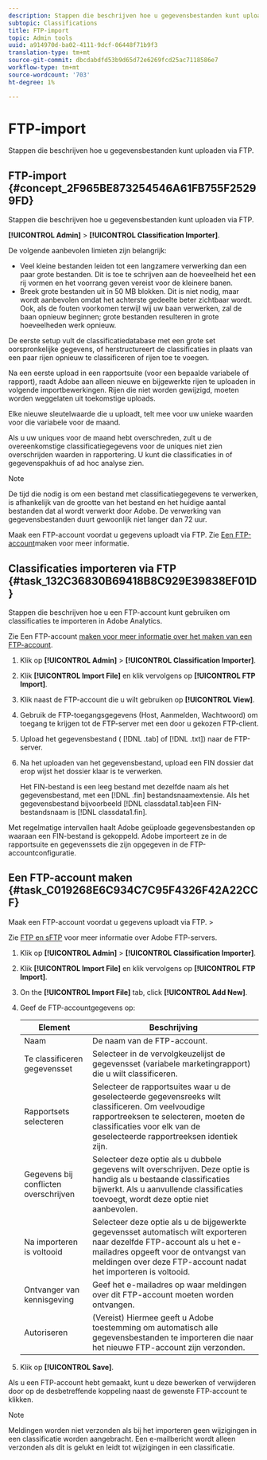 ```yaml
---
description: Stappen die beschrijven hoe u gegevensbestanden kunt uploaden via FTP.
subtopic: Classifications
title: FTP-import
topic: Admin tools
uuid: a914970d-ba02-4111-9dcf-06448f71b9f3
translation-type: tm+mt
source-git-commit: dbcdabdfd53b9d65d72e6269fcd25ac7118586e7
workflow-type: tm+mt
source-wordcount: '703'
ht-degree: 1%

---
```



# FTP-import

Stappen die beschrijven hoe u gegevensbestanden kunt uploaden via FTP.

## FTP-import {#concept_2F965BE873254546A61FB755F25299FD}

Stappen die beschrijven hoe u gegevensbestanden kunt uploaden via FTP.

**[!UICONTROL Admin]** > **[!UICONTROL Classification Importer]**.

De volgende aanbevolen limieten zijn belangrijk:

* Veel kleine bestanden leiden tot een langzamere verwerking dan een paar grote bestanden. Dit is toe te schrijven aan de hoeveelheid het een rij vormen en het voorrang geven vereist voor de kleinere banen.
* Breek grote bestanden uit in 50 MB blokken. Dit is niet nodig, maar wordt aanbevolen omdat het achterste gedeelte beter zichtbaar wordt. Ook, als de fouten voorkomen terwijl wij uw baan verwerken, zal de baan opnieuw beginnen; grote bestanden resulteren in grote hoeveelheden werk opnieuw.

De eerste setup vult de classificatiedatabase met een grote set oorspronkelijke gegevens, of herstructureert de classificaties in plaats van een paar rijen opnieuw te classificeren of rijen toe te voegen.

Na een eerste upload in een rapportsuite (voor een bepaalde variabele of rapport), raadt Adobe aan alleen nieuwe en bijgewerkte rijen te uploaden in volgende importbewerkingen. Rijen die niet worden gewijzigd, moeten worden weggelaten uit toekomstige uploads.

Elke nieuwe sleutelwaarde die u uploadt, telt mee voor uw unieke waarden voor die variabele voor de maand.

Als u uw uniques voor de maand hebt overschreden, zult u de overeenkomstige classificatiegegevens voor de uniques niet zien overschrijden waarden in rapportering. U kunt die classificaties in of gegevenspakhuis of ad hoc analyse zien.

>[!NOTE]
>
>De tijd die nodig is om een bestand met classificatiegegevens te verwerken, is afhankelijk van de grootte van het bestand en het huidige aantal bestanden dat al wordt verwerkt door Adobe. De verwerking van gegevensbestanden duurt gewoonlijk niet langer dan 72 uur.

Maak een FTP-account voordat u gegevens uploadt via FTP. Zie [Een FTP-account](/help/components/classifications/importer/c-uploading-saint-data-files-via-ftp.md#task_C019268E6C934C7C95F4326F42A22CCF)maken voor meer informatie.

## Classificaties importeren via FTP {#task_132C36830B69418B8C929E39838EF01D}

<!-- 

t_upload_a_saint_data_file_via_ftp.xml

 -->

Stappen die beschrijven hoe u een FTP-account kunt gebruiken om classificaties te importeren in Adobe Analytics.

Zie Een FTP-account [maken voor meer informatie over het maken van een FTP-account](/help/components/classifications/importer/c-uploading-saint-data-files-via-ftp.md#task_C019268E6C934C7C95F4326F42A22CCF).

1. Klik op **[!UICONTROL Admin]** > **[!UICONTROL Classification Importer]**.
1. Klik **[!UICONTROL Import File]** en klik vervolgens op **[!UICONTROL FTP Import]**.
1. Klik naast de FTP-account die u wilt gebruiken op **[!UICONTROL View]**.
1. Gebruik de FTP-toegangsgegevens (Host, Aanmelden, Wachtwoord) om toegang te krijgen tot de FTP-server met een door u gekozen FTP-client.
1. Upload het gegevensbestand ( [!DNL .tab] of [!DNL .txt]) naar de FTP-server.
1. Na het uploaden van het gegevensbestand, upload een FIN dossier dat erop wijst het dossier klaar is te verwerken.

   Het FIN-bestand is een leeg bestand met dezelfde naam als het gegevensbestand, met een [!DNL .fin] bestandsnaamextensie. Als het gegevensbestand bijvoorbeeld [!DNL classdata1.tab]een FIN-bestandsnaam is [!DNL classdata1.fin].

Met regelmatige intervallen haalt Adobe geüploade gegevensbestanden op waaraan een FIN-bestand is gekoppeld. Adobe importeert ze in de rapportsuite en gegevenssets die zijn opgegeven in de FTP-accountconfiguratie.

## Een FTP-account maken {#task_C019268E6C934C7C95F4326F42A22CCF}

Maak een FTP-account voordat u gegevens uploadt via FTP. >

<!-- 

t_create_an_ftp_account.xml

 -->

Zie [FTP en sFTP](https://docs.adobe.com/content/help/en/analytics/export/ftp-and-sftp/ftp-overview.html) voor meer informatie over Adobe FTP-servers.

1. Klik op **[!UICONTROL Admin]** > **[!UICONTROL Classification Importer]**.
1. Klik **[!UICONTROL Import File]** en klik vervolgens op **[!UICONTROL FTP Import]**.
1. On the **[!UICONTROL Import File]** tab, click **[!UICONTROL Add New]**.
1. Geef de FTP-accountgegevens op:

   | Element | Beschrijving |
   |---|---|
   | Naam | De naam van de FTP-account. |
   | Te classificeren gegevensset | Selecteer in de vervolgkeuzelijst de gegevensset (variabele marketingrapport) die u wilt classificeren. |
   | Rapportsets selecteren | Selecteer de rapportsuites waar u de geselecteerde gegevensreeks wilt classificeren. Om veelvoudige rapportreeksen te selecteren, moeten de classificaties voor elk van de geselecteerde rapportreeksen identiek zijn. |
   | Gegevens bij conflicten overschrijven | Selecteer deze optie als u dubbele gegevens wilt overschrijven. Deze optie is handig als u bestaande classificaties bijwerkt. Als u aanvullende classificaties toevoegt, wordt deze optie niet aanbevolen. |
   | Na importeren is voltooid | Selecteer deze optie als u de bijgewerkte gegevensset automatisch wilt exporteren naar dezelfde FTP-account als u het e-mailadres opgeeft voor de ontvangst van meldingen over deze FTP-account nadat het importeren is voltooid. |
   | Ontvanger van kennisgeving | Geef het e-mailadres op waar meldingen over dit FTP-account moeten worden ontvangen. |
   | Autoriseren | (Vereist) Hiermee geeft u Adobe toestemming om automatisch alle gegevensbestanden te importeren die naar het nieuwe FTP-account zijn verzonden. |

1. Klik op **[!UICONTROL Save]**.

Als u een FTP-account hebt gemaakt, kunt u deze bewerken of verwijderen door op de desbetreffende koppeling naast de gewenste FTP-account te klikken.

>[!NOTE]
>
>Meldingen worden niet verzonden als bij het importeren geen wijzigingen in een classificatie worden aangebracht. Een e-mailbericht wordt alleen verzonden als dit is gelukt en leidt tot wijzigingen in een classificatie.
